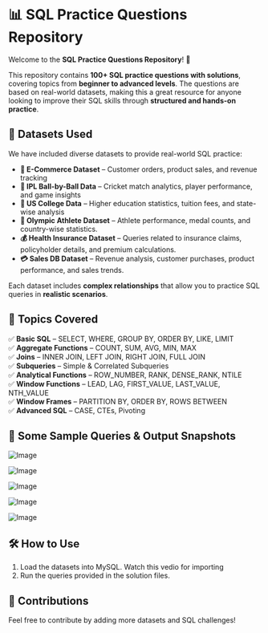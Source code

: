 # 📊 SQL Practice Questions Repository  

Welcome to the **SQL Practice Questions Repository**! 🚀  

This repository contains **100+ SQL practice questions with solutions**, covering topics from **beginner to advanced levels**. The questions are based on real-world datasets, making this a great resource for anyone looking to improve their SQL skills through **structured and hands-on practice**.  

## 📌 Datasets Used  

We have included diverse datasets to provide real-world SQL practice:  

- **🛒 E-Commerce Dataset** – Customer orders, product sales, and revenue tracking  
- **🏏 IPL Ball-by-Ball Data** – Cricket match analytics, player performance, and game insights  
- **🏫 US College Data** – Higher education statistics, tuition fees, and state-wise analysis  
- **🏅 Olympic Athlete Dataset** – Athlete performance, medal counts, and country-wise statistics.  
- **💰 Health Insurance Dataset** – Queries related to insurance claims, policyholder details, and premium calculations.  
- **💳 Sales DB Dataset** – Revenue analysis, customer purchases, product performance, and sales trends.  

Each dataset includes **complex relationships** that allow you to practice SQL queries in **realistic scenarios**.  

## 🚀 Topics Covered  

✅ **Basic SQL** – SELECT, WHERE, GROUP BY, ORDER BY, LIKE, LIMIT  
✅ **Aggregate Functions** – COUNT, SUM, AVG, MIN, MAX  
✅ **Joins** – INNER JOIN, LEFT JOIN, RIGHT JOIN, FULL JOIN  
✅ **Subqueries** – Simple & Correlated Subqueries  
✅ **Analytical Functions** – ROW_NUMBER, RANK, DENSE_RANK, NTILE  
✅ **Window Functions** – LEAD, LAG, FIRST_VALUE, LAST_VALUE, NTH_VALUE  
✅ **Window Frames** – PARTITION BY, ORDER BY, ROWS BETWEEN  
✅ **Advanced SQL** – CASE, CTEs, Pivoting  


## 📝 Some Sample Queries & Output Snapshots 
![Image](https://github.com/user-attachments/assets/abc8dc82-bc03-4296-9142-7556a43944a4)

![Image](https://github.com/user-attachments/assets/cc2d8b1c-43e0-41b1-8b7c-7f4df41b3b08)

![Image](https://github.com/user-attachments/assets/67694a07-ce33-46de-bbcd-71a7a9dfd85f)

![Image](https://github.com/user-attachments/assets/6d4843d9-9a1e-4d93-ac3d-6c2bf55a3742)

![Image](https://github.com/user-attachments/assets/41a97325-a0f7-48a6-a3dd-1b6350ce9da2)



## 🛠 How to Use  
1. Load the datasets into MySQL.
Watch this vedio for importing   
2. Run the queries provided in the solution files.  

## 📢 Contributions  
Feel free to contribute by adding more datasets and SQL challenges!
